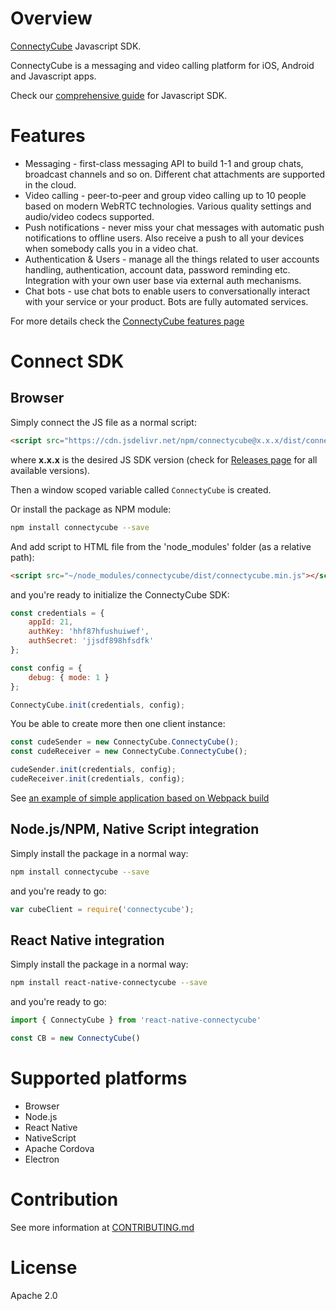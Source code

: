 # Overview

[ConnectyCube](https://connectycube.com) Javascript SDK.

ConnectyCube is a messaging and video calling platform for iOS, Android and Javascript apps.

Check our [comprehensive guide](https://developers.connectycube.com/js/) for Javascript SDK.

# Features

* Messaging - first-class messaging API to build 1-1 and group chats, broadcast channels and so on. Different chat attachments are supported in the cloud.
* Video calling - peer-to-peer and group video calling up to 10 people based on modern WebRTC technologies. Various quality settings and audio/video codecs supported.
* Push notifications - never miss your chat messages with automatic push notifications to offline users. Also receive a push to all your devices when somebody calls you in a video chat.
* Authentication & Users - manage all the things related to user accounts handling, authentication, account data, password reminding etc. Integration with your own user base via external auth mechanisms.
* Chat bots - use chat bots to enable users to conversationally interact with your service or your product. Bots are fully automated services.

For more details check the [ConnectyCube features page](https://connectycube.com/features)

# Connect SDK

## Browser

Simply connect the JS file as a normal script:

```html
<script src="https://cdn.jsdelivr.net/npm/connectycube@x.x.x/dist/connectycube.min.js"></script>
```

where **x.x.x** is the desired JS SDK version (check for [Releases page](https://github.com/ConnectyCube/connectycube-js-sdk-releases/releases) for all available versions).

Then a window scoped variable called `ConnectyCube` is created.

Or install the package as NPM module:

```bash
npm install connectycube --save
```

And add script to HTML file from the 'node_modules' folder (as a relative path):

```html
<script src="~/node_modules/connectycube/dist/connectycube.min.js"></script>
```

and you're ready to initialize the ConnectyCube SDK:

```javascript
const credentials = {
    appId: 21,
    authKey: 'hhf87hfushuiwef',
    authSecret: 'jjsdf898hfsdfk'
};

const config = {
    debug: { mode: 1 }
};

ConnectyCube.init(credentials, config);
```

You be able to create more then one client instance:

```javascript
const cudeSender = new ConnectyCube.ConnectyCube();
const cudeReceiver = new ConnectyCube.ConnectyCube();

cudeSender.init(credentials, config);
cudeReceiver.init(credentials, config);
```

See [an example of simple application based on Webpack build](https://github.com/ConnectyCube/connectycube-js-samples/tree/master/sample-webpack-build-app)

## Node.js/NPM, Native Script integration

Simply install the package in a normal way:

```bash
npm install connectycube --save
```

and you're ready to go:

```javascript
var cubeClient = require('connectycube');
```

## React Native integration

Simply install the package in a normal way:

```bash
npm install react-native-connectycube --save
```

and you're ready to go:

```javascript
import { ConnectyCube } from 'react-native-connectycube'

const CB = new ConnectyCube()
```

# Supported platforms

* Browser
* Node.js
* React Native
* NativeScript
* Apache Cordova
* Electron

# Contribution

See more information at [CONTRIBUTING.md](.github/CONTRIBUTING.md)

# License

Apache 2.0
